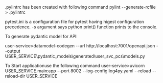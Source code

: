 
.pylintrc has been created with following command
pylint --generate-rcfile > .pylintrc

pytest.ini is a configuration file for pytest having higest configuration precedence. -s argument says python print() function 
prints to the console.

To generate pydantic model for API

user-service>datamodel-codegen --url http://localhost:7001/openapi.json --output USER_SERVICE\pydantic_models\generated\user_svc_pcs\models.py


To Start applicationuse the following command
user-service>uvicorn USER_SERVICE.main:app --port 8002 --log-config log4py.yaml --reload --reload-dir USER_SERVICE